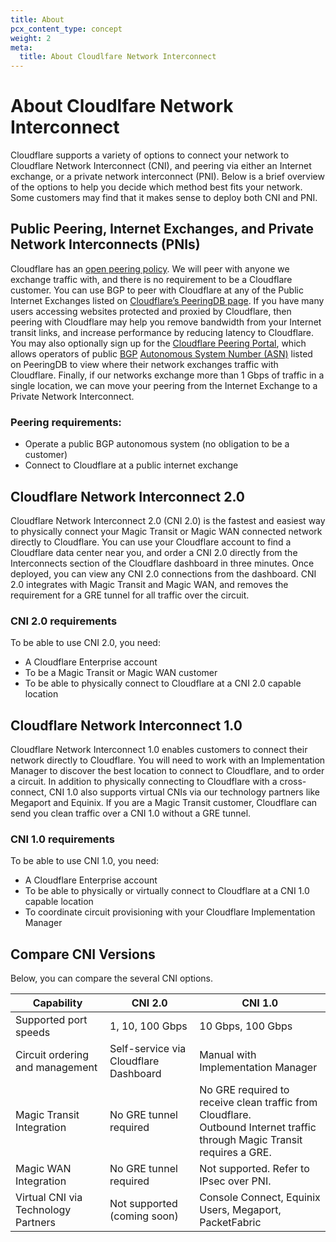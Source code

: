 ```yaml
---
title: About
pcx_content_type: concept
weight: 2
meta:
  title: About Cloudlfare Network Interconnect
---
```


# About Cloudlfare Network Interconnect

Cloudflare supports a variety of options to connect your network to Cloudflare Network Interconnect (CNI), and peering via either an Internet exchange, or a private network interconnect (PNI). Below is a brief overview of the options to help you decide which method best fits your network. Some customers may find that it makes sense to deploy both CNI and PNI.

## Public Peering, Internet Exchanges, and Private Network Interconnects (PNIs)

Cloudflare has an [open peering policy](https://www.cloudflare.com/peering-policy/). We will peer with anyone we exchange traffic with, and there is no requirement to be a Cloudflare customer. You can use BGP to peer with Cloudflare at any of the Public Internet Exchanges listed on [Cloudflare’s PeeringDB page](https://www.peeringdb.com/net/4224). If you have many users accessing websites protected and proxied by Cloudflare, then peering with Cloudflare may help you remove bandwidth from your Internet transit links, and increase performance by reducing latency to Cloudflare. You may also optionally sign up for the [Cloudflare Peering Portal](https://www.cloudflare.com/partners/peering-portal/), which allows operators of public [BGP](https://www.cloudflare.com/learning/security/glossary/what-is-bgp/) [Autonomous System Number (ASN)](https://www.cloudflare.com/learning/network-layer/what-is-an-autonomous-system/) listed on PeeringDB to view where their network exchanges traffic with Cloudflare. Finally, if our networks exchange more than 1 Gbps of traffic in a single location, we can move your peering from the Internet Exchange to a Private Network Interconnect.

### Peering requirements:

- Operate a public BGP autonomous system (no obligation to be a customer)
- Connect to Cloudflare at a public internet exchange

## Cloudflare Network Interconnect 2.0

Cloudflare Network Interconnect 2.0 (CNI 2.0) is the fastest and easiest way to physically connect your Magic Transit or Magic WAN connected network directly to Cloudflare. You can use your Cloudflare account to find a Cloudflare data center near you, and order a CNI 2.0 directly from the Interconnects section of the Cloudflare dashboard in three minutes. Once deployed, you can view any CNI 2.0 connections from the dashboard. CNI 2.0 integrates with Magic Transit and Magic WAN, and removes the requirement for a GRE tunnel for all traffic over the circuit.

### CNI 2.0 requirements

To be able to use CNI 2.0, you need:

- A Cloudflare Enterprise account
- To be a Magic Transit or Magic WAN customer
- To be able to physically connect to Cloudflare at a CNI 2.0 capable location

## Cloudflare Network Interconnect 1.0

Cloudflare Network Interconnect 1.0 enables customers to connect their network directly to Cloudflare. You will need to work with an Implementation Manager to discover the best location to connect to Cloudflare, and to order a circuit. In addition to physically connecting to Cloudflare with a cross-connect, CNI 1.0 also supports virtual CNIs via our technology partners like Megaport and Equinix. If you are a Magic Transit customer, Cloudflare can send you clean traffic over a CNI 1.0 without a GRE tunnel.

### CNI 1.0 requirements

To be able to use CNI 1.0, you need:

- A Cloudflare Enterprise account
- To be able to physically or virtually connect to Cloudflare at a CNI 1.0 capable location
- To coordinate circuit provisioning with your Cloudflare Implementation Manager

## Compare CNI Versions

Below, you can compare the several CNI options.

Capability                          | CNI 2.0                               | CNI 1.0
---                                 | ---                                   | ---
Supported port speeds               | 1, 10, 100 Gbps                       | 10 Gbps, 100 Gbps
Circuit ordering and management     | Self-service via Cloudflare Dashboard | Manual with Implementation Manager
Magic Transit Integration           | No GRE tunnel required                | No GRE required to receive clean traffic from Cloudflare. <br> Outbound Internet traffic through Magic Transit requires a GRE.
Magic WAN Integration               | No GRE tunnel required                | Not supported. Refer to IPsec over PNI.
Virtual CNI via Technology Partners | Not supported (coming soon)           | Console Connect, Equinix Users, Megaport, PacketFabric

